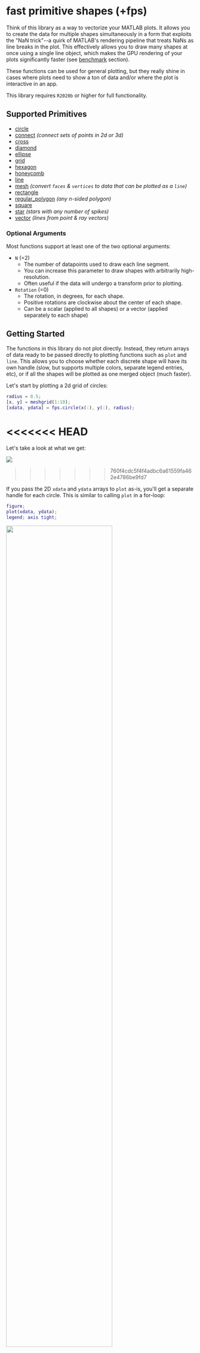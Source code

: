 # fast primitive shapes (+fps)

Think of this library as a way to vectorize your MATLAB plots.  It allows you to create the data for multiple shapes simultaneously in a form that exploits the "NaN trick"--a quirk of MATLAB's rendering pipeline that treats NaNs as line breaks in the plot.  This effectively allows you to draw many shapes at once using a single line object, which makes the GPU rendering of your plots significantly faster (see [benchmark](#benchmark) section).

These functions can be used for general plotting, but they really shine in cases where plots need to show a ton of data and/or where the plot is interactive in an app.

This library requires `R2020b` or higher for full functionality.

## Supported Primitives

* [circle](+fps/circle.m)
* [connect](+fps/connect.m) *(connect sets of points in 2d or 3d)*
* [cross](+fps/cross.m)
* [diamond](+fps/diamond.m)
* [ellipse](+fps/ellipse.m)
* [grid](+fps/grid.m)
* [hexagon](+fps/hexagon.m)
* [honeycomb](+fps/honeycomb.m)
* [line](+fps/line.m)
* [mesh](+fps/mesh.m) *(convert `faces` & `vertices` to data that can be plotted as a `line`)*
* [rectangle](+fps/rectangle.m)
* [regular_polygon](+fps/regular_polygon.m) *(any n-sided polygon)*
* [square](+fps/square.m)
* [star](+fps/star.m) *(stars with any number of spikes)*
* [vector](+fps/vector.m) *(lines from point & ray vectors)*

### Optional Arguments

Most functions support at least one of the two optional arguments:
* `N` (=2)
    * The number of datapoints used to draw each line segment.
    * You can increase this parameter to draw shapes with arbitrarily high-resolution.
    * Often useful if the data will undergo a transform prior to plotting.
* `Rotation` (=0)
    * The rotation, in degrees, for each shape.
    * Positive rotations are clockwise about the center of each shape.
    * Can be a scalar (applied to all shapes) or a vector (applied separately to each shape)

## Getting Started

The functions in this library do not plot directly.  Instead, they return arrays of data ready to be passed directly to plotting functions such as `plot` and `line`.  This allows you to choose whether each discrete shape will have its own handle (slow, but supports multiple colors, separate legend entries, etc), or if all the shapes will be plotted as one merged object (much faster).

Let's start by plotting a 2d grid of circles:

```matlab
radius = 0.5;
[x, y] = meshgrid(1:10);
[xdata, ydata] = fps.circle(x(:), y(:), radius);
```
<<<<<<< HEAD
=======
Let's take a look at what we get: 

![](doc/workspace.jpg)
>>>>>>> 760f4cdc5f4f4adbc6a61559fa462e4786be9fd7

If you pass the 2D `xdata` and `ydata` arrays to `plot` as-is, you'll get a separate handle for each circle.  This is similar to calling `plot` in a for-loop:
```matlab
figure;
plot(xdata, ydata);
legend; axis tight;
```
<img src="./doc/circles_multi.png" width="75%"/>

To accelerate your plotting performance, plot them as one object by flushing the 2D `xdata` and `ydata` arrays to column vectors with the `colon` operator.  This interleaves NaNs in your data, which act as line breaks:
```matlab
figure;
plot(xdata(:), ydata(:)); % note the "(:)" -- this reshapes the 2D matrix to column vector
legend; axis tight;
```
<img src="./doc/circles_one.png" width="75%"/>

The outputs of any function in `+fps` can be reshaped to a vector and concatenated with any other to merge plotted objects under a single handle.  We'll illustrate by adding a star with a random rotation inside each of the circles--still plotted as a single object.

```matlab
radius = 0.5;
[x, y] = meshgrid(1:10);
[xd_circle, yd_circle] = fps.circle(x(:), y(:), radius);
[xd_star, yd_star] = fps.star(x(:), y(:), radius, radius/3, 5, 'Rotation', randi(360, [numel(x), 1]));

xd = vertcat(xd_circle(:), xd_star(:));
yd = vertcat(yd_circle(:), yd_star(:));

figure;
plot(xd, yd); % already column vectors
legend; axis tight;
```
<img src="./doc/circles_star.png" width="75%"/>

## Advanced Example: [Death Star](./test/fps_deathstar_example.m)

This is a somewhat complex scene included to get a feel for what you can do with these functions in practice.  The demo uses the `+fps` library to draw the entire scene using only 4 line objects in total (and it could be reduced to 3 with a little more effort).

![](doc/deathstar.png)

## Benchmark

Running the included script [fps_benchmark.m](./test/fps_benchmark.m), we can see why keeping the number of handles plotted to a minimum is important for performance.  Note I ran this with 15 trials and took the median, but the included script has `n_trials`=1.

![](doc/benchmark.png)
